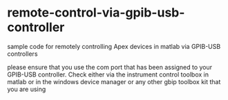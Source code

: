 # remote-control-via-gpib-usb-controller
sample code for remotely controlling Apex devices in matlab via GPIB-USB controllers 


please ensure that you use the com port that has been assigned to your GPIB-USB controller. Check either via the instrument control toolbox in matlab or in the windows device manager or any other gbip toolbox kit that you are using
